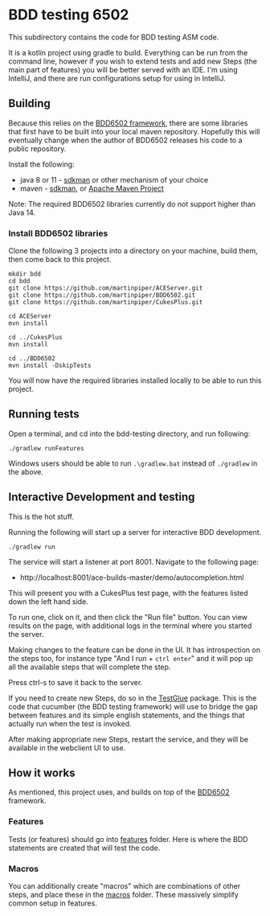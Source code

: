# BDD testing 6502

This subdirectory contains the code for BDD testing ASM code.

It is a kotlin project using gradle to build. Everything can be run from the command line, however if you
wish to extend tests and add new Steps (the main part of features) you will be better served with an IDE.
I'm using IntelliJ, and there are run configurations setup for using in IntelliJ.

## Building

Because this relies on the [BDD6502 framework](https://github.com/martinpiper/BDD6502), there
are some libraries that first have to be built into your local maven repository.
Hopefully this will eventually change when the author of BDD6502 releases his code to a
public repository.

Install the following:

- java 8 or 11 - [sdkman](https://sdkman.io/) or other mechanism of your choice
- maven - [sdkman](https://sdkman.io/), or [Apache Maven Project](https://maven.apache.org/install.html)

Note: The required BDD6502 libraries currently do not support higher than Java 14.

### Install BDD6502 libraries

Clone the following 3 projects into a directory on your machine, build them, then come back to this project.

```shell
mkdir bdd
cd bdd
git clone https://github.com/martinpiper/ACEServer.git
git clone https://github.com/martinpiper/BDD6502.git
git clone https://github.com/martinpiper/CukesPlus.git

cd ACEServer
mvn install

cd ../CukesPlus
mvn install

cd ../BDD6502
mvn install -DskipTests
```

You will now have the required libraries installed locally to be able to run this project.

## Running tests

Open a terminal, and cd into the bdd-testing directory, and run following:

```shell
./gradlew runFeatures
```

Windows users should be able to run `.\gradlew.bat` instead of `./gradlew` in the above.

## Interactive Development and testing

This is the hot stuff.

Running the following will start up a server for interactive BDD development.

```shell
./gradlew run
```

The service will start a listener at port 8001. Navigate to the following page:

- http://localhost:8001/ace-builds-master/demo/autocompletion.html

This will present you with a CukesPlus test page, with the features listed down the left hand side.

To run one, click on it, and then click the "Run file" button. You can view results on the page, with
additional logs in the terminal where you started the server.

Making changes to the feature can be done in the UI. It has introspection on the steps too, for instance
type "And I run + `ctrl enter`" and it will pop up all the available steps that will complete the step.

Press ctrl-s to save it back to the server.

If you need to create new Steps, do so in the [TestGlue](src/main/kotlin/TestGlue) package.
This is the code that cucumber (the BDD testing framework) will use to bridge the gap between features
and its simple english statements, and the things that actually run when the test is invoked.

After making appropriate new Steps, restart the service, and they will be available in the webclient UI to
use.

## How it works

As mentioned, this project uses, and builds on top of the [BDD6502](https://github.com/martinpiper/BDD6502) framework.

### Features

Tests (or features) should go into [features](features) folder. Here is where the BDD statements are created
that will test the code.

### Macros

You can additionally create "macros" which are combinations of other steps, and place these in the [macros](macros) folder.
These massively simplify common setup in features.
